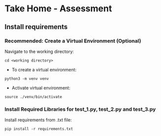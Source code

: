 # Take Home - Assessment

## Install requirements

### Recommended: Create a Virtual Environment (Optional)

Navigate to the working directory:

```
cd <working directory>
```

- To create a virtual environment:

```
python3 -m venv venv
```

- Activate virtual environment:

```
source ./venv/bin/activate
```

### Install Required Libraries for test_1.py, test_2.py and test_3.py

Install requirements from .txt file:

```
pip install -r requirements.txt
```
